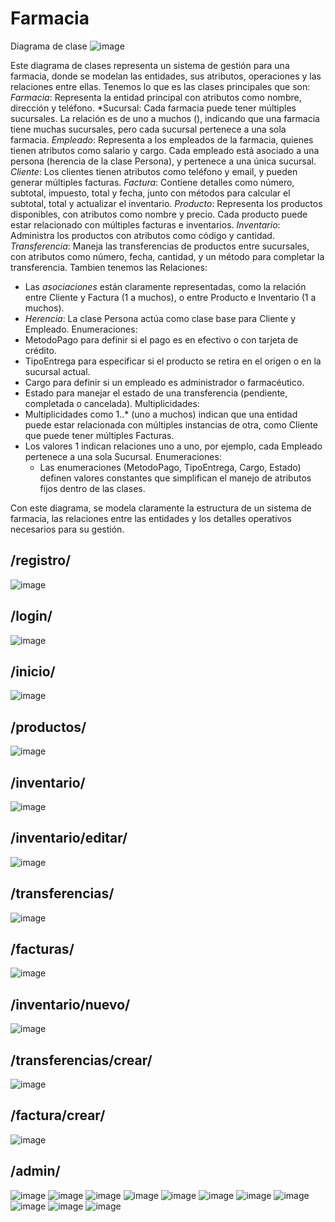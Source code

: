 # Farmacia

Diagrama de clase 
![image](https://github.com/user-attachments/assets/8efb4364-177d-47ea-a5d9-b4aa67b21acb)

Este diagrama de clases representa un sistema de gestión para una farmacia, donde se modelan las entidades, sus atributos, operaciones y las relaciones entre ellas.
Tenemos lo que es las clases principales que son:
*Farmacia*: Representa la entidad principal con atributos como nombre, dirección y teléfono. 
*Sucursal: Cada farmacia puede tener múltiples sucursales. La relación es de uno a muchos (), indicando que una farmacia tiene muchas sucursales, pero cada sucursal pertenece a una sola farmacia. 
*Empleado*: Representa a los empleados de la farmacia, quienes tienen atributos como salario y cargo. Cada empleado está asociado a una persona (herencia de la clase Persona), y pertenece a una única sucursal.
*Cliente*: Los clientes tienen atributos como teléfono y email, y pueden generar múltiples facturas.
*Factura*: Contiene detalles como número, subtotal, impuesto, total y fecha, junto con métodos para calcular el subtotal, total y actualizar el inventario.
*Producto*: Representa los productos disponibles, con atributos como nombre y precio. Cada producto puede estar relacionado con múltiples facturas e inventarios.
*Inventario*: Administra los productos con atributos como código y cantidad.
*Transferencia*: Maneja las transferencias de productos entre sucursales, con atributos como número, fecha, cantidad, y un método para completar la transferencia.
Tambien tenemos las Relaciones:
- Las *asociaciones* están claramente representadas, como la relación entre Cliente y Factura (1 a muchos), o entre Producto e Inventario (1 a muchos).
- *Herencia*: La clase Persona actúa como clase base para Cliente y Empleado.
Enumeraciones:
- MetodoPago para definir si el pago es en efectivo o con tarjeta de crédito.
- TipoEntrega para especificar si el producto se retira en el origen o en la sucursal actual.
- Cargo para definir si un empleado es administrador o farmacéutico.
- Estado para manejar el estado de una transferencia (pendiente, completada o cancelada).
Multiplicidades:
- Multiplicidades como 1..* (uno a muchos) indican que una entidad puede estar relacionada con múltiples instancias de otra, como Cliente que puede tener múltiples Facturas.
- Los valores 1 indican relaciones uno a uno, por ejemplo, cada Empleado pertenece a una sola Sucursal.
Enumeraciones:
   - Las enumeraciones (MetodoPago, TipoEntrega, Cargo, Estado) definen valores constantes que simplifican el manejo de atributos fijos dentro de las clases.

Con este diagrama, se modela claramente la estructura de un sistema de farmacia, las relaciones entre las entidades y los detalles operativos necesarios para su gestión.

## /registro/
![image](https://github.com/user-attachments/assets/a6643467-8286-4cda-baaa-0388407b2670)
## /login/
![image](https://github.com/user-attachments/assets/0962b994-f418-4a40-aa13-c6397086238c) 
## /inicio/
![image](https://github.com/user-attachments/assets/528708fd-d818-4a1d-8e62-fab80c9dc177)
## /productos/
![image](https://github.com/user-attachments/assets/0a113866-6bbf-4f30-80cb-3fe3b6627697)
## /inventario/
![image](https://github.com/user-attachments/assets/0c03f8c5-a7af-4330-afb5-e337cf7b8651)
## /inventario/editar/
![image](https://github.com/user-attachments/assets/a660484a-7fa7-4dbb-803a-952fd86773db)
## /transferencias/
![image](https://github.com/user-attachments/assets/b3450bdb-88ca-479a-98dd-5ff3abbc4beb)
## /facturas/
![image](https://github.com/user-attachments/assets/51b978d1-505c-4832-9906-cb2cfaca456d)
## /inventario/nuevo/
![image](https://github.com/user-attachments/assets/b4dabbb0-dc73-4ed1-948f-d728e14c698e)
## /transferencias/crear/
![image](https://github.com/user-attachments/assets/f130d1a9-a0f8-4554-9289-4b61ede342c0)
## /factura/crear/
![image](https://github.com/user-attachments/assets/7f19fdd8-dfee-4292-8546-1e162dc4ec77)

## /admin/
![image](https://github.com/user-attachments/assets/56b9e134-acd3-4d3c-8b5f-51ddb0def718)
![image](https://github.com/user-attachments/assets/0b085fd0-d156-417c-9bb8-d3bff4d8d5e5)
![image](https://github.com/user-attachments/assets/e324543b-97b3-48ed-83cf-b257e5fd0f1a)
![image](https://github.com/user-attachments/assets/28dea1b2-d6f5-4c94-b0d3-28d56fd72b91)
![image](https://github.com/user-attachments/assets/0f3c3354-76e8-41a0-a37e-a93ae21c8f20)
![image](https://github.com/user-attachments/assets/e6829afe-7656-43f0-892d-b9c96f0241af)
![image](https://github.com/user-attachments/assets/61f7181a-7c35-442b-9799-3b0183d2b780)
![image](https://github.com/user-attachments/assets/56e419ab-3986-4be4-ac37-4aa6dfed2a92)
![image](https://github.com/user-attachments/assets/ed24acfb-7a7a-4910-b1cf-3ae384ea6a00)
![image](https://github.com/user-attachments/assets/cd210acf-4d93-4751-9735-de1106b0ae4a)
![image](https://github.com/user-attachments/assets/60319d85-da71-4dac-9fdc-3a430e8ac7fa)


